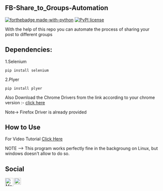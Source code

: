 ## FB-Share_to_Groups-Automation

[![forthebadge made-with-python](http://ForTheBadge.com/images/badges/made-with-python.svg)](https://www.python.org/) [![PyPI license](https://img.shields.io/pypi/l/ansicolortags.svg)](https://pypi.python.org/pypi/ansicolortags/)

With the help of this repo you can automate the process of sharing your post to different groups

## Dependencies:

1.Selenium
```
pip install selenium
```
2.Plyer
```
pip install plyer
```
Also Download the Chrome Drivers from the link according to your chrome version :- [click here](https://chromedriver.chromium.org/downloads)

Note-> Firefox Driver is already provided

## How to Use

For Video Tutorial [Click Here](https://drive.google.com/file/d/1RX5r2H8eGlxEzU2F_NycTKzJJ4kz-3dn/view?usp=sharing)

NOTE --> This program works perfectly fine in the backgroung on Linux, but windows doesn't allow to do so.


## Social

<a href="https://github.com/TechBoyy6">
  <img align="left" alt="Moiz's Github" width="27px" src="https://seeklogo.com/images/G/github-logo-9BBCA663A4-seeklogo.com.png"/>
</a>
<a href="https://twitter.com/MoiZ__2001?s=08">
  <img align="left" alt="Moiz's Twitter" width="22px" src="https://seeklogo.com/images/T/twitter-2012-positive-logo-916EDF1309-seeklogo.com.png"/>
</a>
